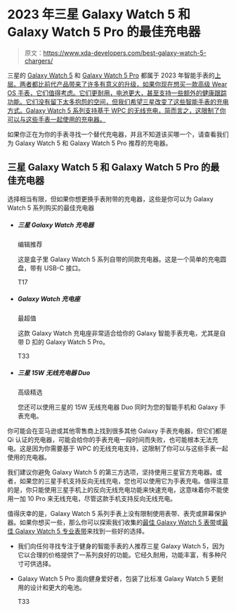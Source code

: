 # 2023 年三星 Galaxy Watch 5 和 Galaxy Watch 5 Pro 的最佳充电器

> 原文：<https://www.xda-developers.com/best-galaxy-watch-5-chargers/>

三星的 [Galaxy Watch 5](https://www.xda-developers.com/samsung-galaxy-watch-5-review/) 和 [Galaxy Watch 5 Pro](https://www.xda-developers.com/samsung-galaxy-watch-5-pro-review/) 都属于 2023 年智能手表的[上层。两者都比前代产品带来了许多有意义的升级，如果你现在想买一款高级 Wear OS 手表，它们值得考虑。它们更耐用，电池更大，甚至支持一些额外的健康跟踪功能。它们没有留下太多抱怨的空间，但我们希望三星改变了这些智能手表的充电方式。Galaxy Watch 5 系列支持基于 WPC 的无线充电，简而言之，这限制了你可以与这些手表一起使用的充电器。](https://www.xda-developers.com/best-smartwatches/)

如果你正在为你的手表寻找一个替代充电器，并且不知道该买哪一个，请查看我们为 Galaxy Watch 5 和 Galaxy Watch 5 Pro 推荐的充电器。

## 三星 Galaxy Watch 5 和 Galaxy Watch 5 Pro 的最佳充电器

选择相当有限，但如果你想更换手表附带的充电器，这些是你可以为 Galaxy Watch 5 系列购买的最佳充电器

*   ##### 三星 Galaxy Watch 充电器

    编辑推荐

    这是盒子里 Galaxy Watch 5 系列自带的同款充电器。这是一个简单的充电圆盘，带有 USB-C 接口。

    T17
*   ##### Galaxy Watch 充电座

    最超值

    这款 Galaxy Watch 充电座非常适合给你的 Galaxy 智能手表充电，尤其是自带 D 扣的 Galaxy Watch 5 Pro。

    T33
*   ##### 三星 15W 无线充电器 Duo

    高级精选

    您还可以使用三星的 15W 无线充电器 Duo 同时为您的智能手机和 Galaxy 手表充电。

你可能会在亚马逊或其他零售商上找到很多其他 Galaxy 手表充电器，但它们都是 Qi 认证的充电器，可能会给你的手表充电一段时间而失败，也可能根本无法充电。这是因为你需要基于 WPC 的无线充电支持，这限制了你可以与这些手表一起使用的充电器。

我们建议你避免 Galaxy Watch 5 的第三方选项，坚持使用三星官方充电器。或者，如果您的三星手机支持反向无线充电，您也可以使用它为手表充电。值得注意的是，你只能使用三星手机上的反向无线充电功能来快速充电，这意味着你不能使用一加 10 Pro 来无线充电，尽管这款手机支持反向无线充电。

值得庆幸的是，Galaxy Watch 5 系列手表上没有限制使用表带、表壳或屏幕保护器。如果你想买一些，那么你可以探索我们收集的[最佳 Galaxy Watch 5 表带](https://www.xda-developers.com/best-samsung-galaxy-watch-5-bands/)或[最佳 Galaxy Watch 5 专业表带](https://www.xda-developers.com/best-samsung-galaxy-watch-5-pro-bands/)来找到一些好的选择。

*   我们向任何寻找专注于健身的智能手表的人推荐三星 Galaxy Watch 5，因为它以合理的价格提供了一系列良好的功能。它经久耐用，功能丰富，有多种尺寸可供选择。

*   Galaxy Watch 5 Pro 面向健身爱好者，包装了比标准 Galaxy Watch 5 更耐用的设计和更大的电池。

    T33